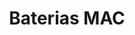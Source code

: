 ---
title: "Baterias MAC"
url: /barrios-unidos/baterias-mac-carrera-28/
shop: piezas de automóviles
---